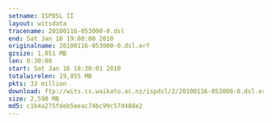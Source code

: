 ```yaml
---
setname: ISPDSL II
layout: witsdata
tracename: 20100116-053000-0.dsl
end: Sat Jan 16 19:00:00 2010
originalname: 20100116-053000-0.dsl.erf
gzsize: 1,051 MB
len: 0:30:00
start: Sat Jan 16 18:30:01 2010
totalwirelen: 19,855 MB
pkts: 33 million
download: ftp://wits.cs.waikato.ac.nz/ispdsl/2/20100116-053000-0.dsl.erf.gz
size: 2,590 MB
md5: c1b4a275fdeb5eeac74bc99c57d488e2
---
```

